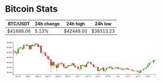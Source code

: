 # Bitcoin Stats

BTC/USDT|24h change|24h high|24h low|
|---|---|---|---|
|$41688.06|5.13%|$42448.00|$38313.23|

<img src="./chart.svg">
